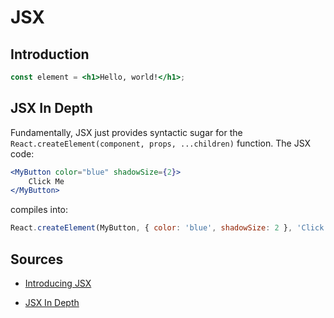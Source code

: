 # JSX

## Introduction

```jsx
const element = <h1>Hello, world!</h1>;
```

## JSX In Depth

Fundamentally, JSX just provides syntactic sugar for the `React.createElement(component, props, ...children)` function. The JSX code:

```jsx
<MyButton color="blue" shadowSize={2}>
	Click Me
</MyButton>
```

compiles into:

```javascript
React.createElement(MyButton, { color: 'blue', shadowSize: 2 }, 'Click Me');
```

## Sources

* [Introducing JSX](https://reactjs.org/docs/introducing-jsx.html)

* [JSX In Depth](https://reactjs.org/docs/jsx-in-depth.html)
